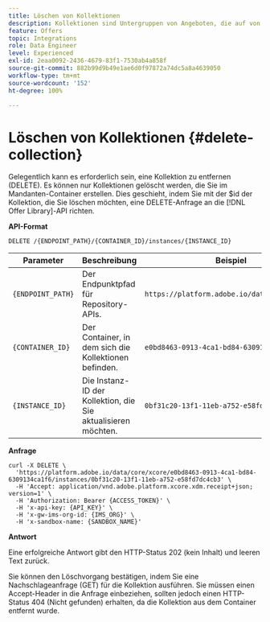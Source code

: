 ```yaml
---
title: Löschen von Kollektionen
description: Kollektionen sind Untergruppen von Angeboten, die auf von einem Marketing-Experten vordefinierten Bedingungen basieren, z. B. der Kategorie des Angebots.
feature: Offers
topic: Integrations
role: Data Engineer
level: Experienced
exl-id: 2eaa0092-2436-4679-83f1-7530ab4a858f
source-git-commit: 882b99d9b49e1ae6d0f97872a74dc5a8a4639050
workflow-type: tm+mt
source-wordcount: '152'
ht-degree: 100%

---
```


# Löschen von Kollektionen {#delete-collection}

Gelegentlich kann es erforderlich sein, eine Kollektion zu entfernen (DELETE). Es können nur Kollektionen gelöscht werden, die Sie im Mandanten-Container erstellen. Dies geschieht, indem Sie mit der $id der Kollektion, die Sie löschen möchten, eine DELETE-Anfrage an die [!DNL Offer Library]-API richten.

**API-Format**

```http
DELETE /{ENDPOINT_PATH}/{CONTAINER_ID}/instances/{INSTANCE_ID}
```

| Parameter | Beschreibung | Beispiel |
| --------- | ----------- | ------- |
| `{ENDPOINT_PATH}` | Der Endpunktpfad für Repository-APIs. | `https://platform.adobe.io/data/core/xcore/` |
| `{CONTAINER_ID}` | Der Container, in dem sich die Kollektionen befinden. | `e0bd8463-0913-4ca1-bd84-6309134ca1f6` |
| `{INSTANCE_ID}` | Die Instanz-ID der Kollektion, die Sie aktualisieren möchten. | `0bf31c20-13f1-11eb-a752-e58fd7dc4cb3` |

**Anfrage**

```shell
curl -X DELETE \
  'https://platform.adobe.io/data/core/xcore/e0bd8463-0913-4ca1-bd84-6309134ca1f6/instances/0bf31c20-13f1-11eb-a752-e58fd7dc4cb3' \
  -H 'Accept: application/vnd.adobe.platform.xcore.xdm.receipt+json; version=1' \
  -H 'Authorization: Bearer {ACCESS_TOKEN}' \
  -H 'x-api-key: {API_KEY}' \
  -H 'x-gw-ims-org-id: {IMS_ORG}' \
  -H 'x-sandbox-name: {SANDBOX_NAME}'
```

**Antwort**

Eine erfolgreiche Antwort gibt den HTTP-Status 202 (kein Inhalt) und leeren Text zurück.

Sie können den Löschvorgang bestätigen, indem Sie eine Nachschlageanfrage (GET) für die Kollektion ausführen. Sie müssen einen Accept-Header in die Anfrage einbeziehen, sollten jedoch einen HTTP-Status 404 (Nicht gefunden) erhalten, da die Kollektion aus dem Container entfernt wurde.
